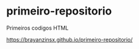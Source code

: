 # primeiro-repositorio
Primeiros codigos HTML


https://brayanzinsx.github.io/primeiro-repositorio/
